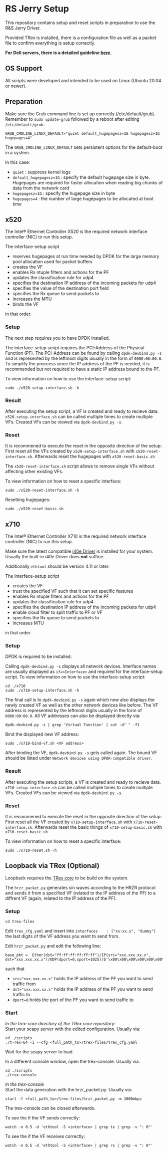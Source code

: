 # RS Jerry Setup

This repository contains setup and reset scripts in preparation to use the R&S Jerry Driver.  

Provided TRex is installed, there is a configuration file as well as a packet file to confirm everything is setup correctly.

**For Dell servers, there is a detailed guideline [here](https://github.com/Rohde-Schwarz/rs-jerry-setup/blob/main/README_DELL_R640.md).**

## OS Support

All scripts were developed and intended to be used on Linux (Ubuntu 20.04 or newer).

## Preparation

Make sure the Grub command line is set up correctly (/etc/default/grub).
Remember to `sudo update-grub` followed by a reboot after editing `/etc/default/grub`.

    GRUB_CMDLINE_LINUX_DEFAULT="quiet default_hugepagesz=1G hugepagesz=1G hugepages=4"

The `GRUB_CMDLINE_LINUX_DEFAULT` sets persistent options for the default-boot in a system.

In this case:
- `quiet` : suppress kernel logs
- `default_hugepagesz=1G` : specify the default hugepage size in byte. Hugepages are required for faster allocation when reading big chunks of data from the network card
- `hugepagesz=1G` : specify the hugepage size in byte
- `hugepages=4` : the number of large hugepages to be allocated at boot time

## x520

The Intel® Ethernet Controller X520 is the required network interface controller (NIC) to run this setup.

The interface-setup script
- reserves hugepages at run time needed by DPDK for the large memory pool allocation used for packet buffers
- creates the VF
- enables Rx ntuple filters and actions for the PF
- updates the classification rule for udp4
- specifies the destination IP address of the incoming packets for udp4
- specifies the value of the destination port field
- specifies the Rx queue to send packets to
- increases the MTU
- binds the VF

in that order.

### Setup
The next step requires you to have DPDK installed.

The interface-setup script requires the PCI-Address of the Physical Function (PF). The PCI-Address can be found by calling `dpdk-devbind.py -s` and is represented by the leftmost digits usually in the form of `0000:00:00.0`.
To simplify the proccess since the IP address of the PF is needed, it is recommended but not required to have a static IP address bound to the PF.

To view information on how to use the interface-setup script:
```
sudo ./x520-setup-interface.sh -h
```

### Result
After executing the setup script, a VF is created and ready to recieve data.
`x520-setup-interface.sh` can be called multiple times to create multiple VFs.
Created VFs can be viewed via `dpdk-devbind.py -s`.

### Reset

It is recommened to execute the reset in the opposite direction of the setup:
First reset all the VFs created by `x520-setup-interface.sh` with `x520-reset-interface.sh`.
Afterwards reset the hugepages with `x520-reset-basic.sh`

The `x520-reset-interface.sh` script allows to remove single VFs without affecting other existing VFs.

To view information on how to reset a specific interface:
```
sudo ./x520-reset-interface.sh -h
```

Resetting hugepages:
```
sudo ./x520-reset-basic.sh
```

## x710

The Intel® Ethernet Controller X710 is the required network interface controller (NIC) to run this setup.

Make sure the latest compatible [i40e Driver](https://www.intel.com/content/www/us/en/download/18026/intel-network-adapter-driver-for-pcie-40-gigabit-ethernet-network-connections-under-linux.html) is installed for your system.
Usually the built-in i40e Driver does **not** suffice.

Additionally `ethtool` should be version 4.11 or later.

The interface-setup script
- creates the VF
- trust the specified VF such that it can set specific features
- enables Rx ntuple filters and actions for the PF
- updates the classification rule for udp4
- specifies the destination IP address of the incoming packets for udp4
- enable cloud filter to split traffic to PF or VF
- specifies the Rx queue to send packets to
- increases MTU

in that order.

### Setup

DPDK is required to be installed.

Calling `dpdk-devbind.py -s` displays all network devices.
Interface names are usually displayed as `if=<Interface>` and required for the interface-setup script.
To view information on how to use the interface-setup script:
```
cd ./x710
sudo ./x710-setup-interface.sh -h
```

The final call is to `dpdk-devbind.py -s` again which now also displays the newly created VF as well as the other network devices like before.
The VF address is represented by the leftmost digits usually in the form of `0000:00:00.0`.
All VF addresses can also be displayed direclty via:
```
dpdk-devbind.py -s | grep 'Virtual Function' | cut -d" " -f1
```

Bind the displayed new VF address:
```
sudo ./x710-bind-vf.sh <VF address>
```

After binding the VF, `dpdk-devbind.py -s` gets called again. The bound VF should be listed under `Network devices using DPDK-compatible driver`.

### Result
After executing the setup scripts, a VF is created and ready to recieve data.
`x710-setup-interface.sh` can be called multiple times to create multiple VFs.
Created VFs can be viewed via `dpdk-devbind.py -s`.

### Reset

It is recommened to execute the reset in the opposite direction of the setup:
First reset all the VF created by `x710-setup-interface.sh` with `x710-reset-interface.sh`.
Afterwards reset the basic things of `x710-setup-basic.sh` with `x710-reset-basic.sh`

To view information on how to reset a specific interface:
```
sudo ./x710-reset.sh -h
```

## Loopback via TRex (Optional)

Loopback requires the [TRex core](https://github.com/cisco-system-traffic-generator/trex-core) to be build on the system.

The `hrzr_packet.py` generates sin waves according to the HRZR protocol and sends it from a specified VF (related to the IP address of the PF) to a diffrent VF (again, related to the IP address of the PF).

### Setup

```
cd trex-files
```

Edit `trex_cfg.yaml` and insert into `interfaces    : ["xx:xx.x", "dummy"]` the last digits of the VF address you want to send from.

Edit `hrzr_packet.py` and edit the following line:
```
base_pkt =  Ether(dst="ff:ff:ff:ff:ff:ff")/IP(src="xxx.xxx.xx.x", dst="xxx.xxx.xx.x")/UDP(dport=0,sport=1025)/b'\x00\x00\x00\x00\x00\x00\x00\x00'/array#/
```
such that
- `src="xxx.xxx.xx.x"` holds the IP address of the PF you want to send traffic from
- `dst="xxx.xxx.xx.x"` holds the IP address of the PF you want to send traffic to
- `dport=0` holds the port of the PF you want to send traffic to

### Start
_In the trex-core directory of the TRex core repository:_  
Start your scapy server with the edited configuration. Usually via:
```
cd ./scripts
./t-rex-64 -i --cfg <full_path_to>/trex-files/trex_cfg.yaml
```

Wait for the scapy server to load.

In a different console window, open the trex-console. Usually via:
```
cd ./scripts
./trex-console
```

_In the trex-console_  
Start the data generation with the hrzr_packet.py. Usually via:
```
start -f <full_path_to>/trex-files/hrzr_packet.py -m 1000mbps
```
The trex-console can be closed afterwards.

To see the if the VF sends correctly:
```
watch -n 0.5 -d 'ethtool -S <interface> | grep tx | grep -v ": 0"'

```

To see the if the VF receives correctly:
```
watch -n 0.5 -d 'ethtool -S <interface> | grep rx | grep -v ": 0"'
```
